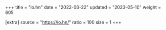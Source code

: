 +++
title = "lo.hn"
date = "2022-03-22"
updated = "2023-05-10"
weight = 605

[extra]
source = "https://lo.hn/"
ratio = 100
size = 1
+++
